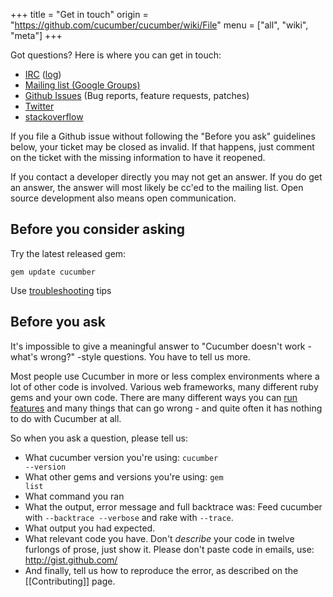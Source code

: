 +++
title = "Get in touch"
origin = "https://github.com/cucumber/cucumber/wiki/File"
menu = ["all", "wiki", "meta"]
+++

Got questions? Here is where you can get in touch:

-   [IRC](irc://irc.freenode.net/cucumber) ([log](http://irclogger.com/cucumber/))
-   [Mailing list (Google Groups)](http://groups.google.com/group/cukes)
-   [Github Issues](http://github.com/cucumber/cucumber/issues/) (Bug reports, feature requests, patches)
-   [Twitter](http://search.twitter.com/search?q=%23cucumber)
-   [stackoverflow](http://stackoverflow.com/questions/tagged/cucumber)

If you file a Github issue without following the "Before you ask" guidelines below, your ticket may be closed as invalid. If that happens, just comment on the ticket with the missing information to have it reopened.

If you contact a developer directly you may not get an answer. If you do get an answer, the answer will most likely be cc'ed to the mailing list. Open source development also means open communication.

Before you consider asking
--------------------------

Try the latest released gem:

    gem update cucumber

Use [troubleshooting](http://wiki.github.com/cucumber/cucumber/troubleshooting) tips

Before you ask
--------------

It's impossible to give a meaningful answer to "Cucumber doesn't work - what's wrong?" -style questions. You have to tell us more.

Most people use Cucumber in more or less complex environments where a lot of other code is involved. Various web frameworks, many different ruby gems and your own code. There are many different ways you can [run features](running-features) and many things that can go wrong - and quite often it has nothing to do with Cucumber at all.

So when you ask a question, please tell us:

-   What cucumber version you're using: <code>cucumber --version</code>
-   What other gems and versions you're using: <code>gem list</code>
-   What command you ran
-   What the output, error message and full backtrace was: Feed cucumber with <code>--backtrace --verbose</code> and rake with <code>--trace</code>.
-   What output you had expected.
-   What relevant code you have. Don't *describe* your code in twelve furlongs of prose, just show it. Please don't paste code in emails, use: <http://gist.github.com/>
-   And finally, tell us how to reproduce the error, as described on the \[\[Contributing\]\] page.
